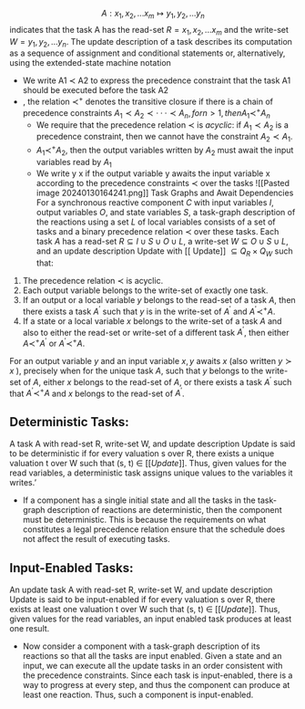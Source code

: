 $$ A : x_1, x_2,...x_m \mapsto  y_1, y_2,...y_n $$
indicates that the task A has the read-set $R = {x_1, x_2,...x_m}$ and the write-set $W = {y_1, y_2,...y_n}$. The update description of a task describes its computation as a sequence of assignment and conditional statements or, alternatively, using the extended-state machine notation

- We write A1 ≺ A2 to express the precedence constraint that the task A1 should be executed before the task A2
- , the relation $≺^+$ denotes the transitive closure if there is a chain of precedence constraints $A_1 ≺ A_2 ≺ ··· ≺ A_n, for n > 1, then A_1 ≺^+ A_n$
	- We require that the precedence relation ≺ is *acyclic*:  if $A_1 ≺ A_2$ is a precedence constraint, then we cannot have the constraint $A_2 ≺ A_1$.
	- $A_1 ≺^+ A_2$, then the output variables written by $A_2$ must await the input variables read by $A_1$
	- We write y  x if the output variable y awaits the input variable x according to the precedence constraints ≺ over the tasks
![[Pasted image 20240130164241.png]]
Task Graphs and Await Dependencies
For a synchronous reactive component $C$ with input variables $I$, output variables $O$, and state variables $S$, a task-graph description of the reactions using a set $L$ of local variables consists of a set of tasks and a binary precedence relation $\prec$ over these tasks. Each task $A$ has a read-set $R \subseteq I \cup S \cup O \cup L$, a write-set $W \subseteq O \cup S \cup L$, and an update description Update with $[[$ Update]] $\subseteq Q_R \times Q_W$ such that:
1. The precedence relation $\prec$ is acyclic.
2. Each output variable belongs to the write-set of exactly one task.
3. If an output or a local variable $y$ belongs to the read-set of a task $A$, then there exists a task $A^{\prime}$ such that $y$ is in the write-set of $A^{\prime}$ and $A^{\prime} \prec^{+} A$.
4. If a state or a local variable $x$ belongs to the write-set of a task $A$ and also to either the read-set or write-set of a different task $A^{\prime}$, then either $A \prec^{+} A^{\prime}$ or $A^{\prime} \prec^{+} A$.

For an output variable $y$ and an input variable $x, y$ awaits $x$ (also written $y \succ x$ ), precisely when for the unique task $A$, such that $y$ belongs to the write-set of $A$, either $x$ belongs to the read-set of $A$, or there exists a task $A^{\prime}$ such that $A^{\prime} \prec^{+} A$ and $x$ belongs to the read-set of $A^{\prime}$.
## Deterministic Tasks:
A task A with read-set R, write-set W, and update description Update is said to be deterministic if for every valuation s over R, there exists a unique valuation t over W such that (s, t) ∈ $[[Update]]$. Thus, given values for the read variables, a deterministic task assigns unique values to the variables it writes.’
- If a component has a single initial state and all the tasks in the task-graph description of reactions are deterministic, then the component must be deterministic. This is because the requirements on what constitutes a legal precedence relation ensure that the schedule does not affect the result of executing tasks.
## Input-Enabled Tasks:
An update task A with read-set R, write-set W, and update description Update is said to be input-enabled if for every valuation s over R, there exists at least one valuation t over W such that (s, t) ∈ $[[Update]]$. Thus, given values for the read variables, an input enabled task produces at least one result. 
- Now consider a component with a task-graph description of its reactions so that all the tasks are input enabled. Given a state and an input, we can execute all the update tasks in an order consistent with the precedence constraints. Since each task is input-enabled, there is a way to progress at every step, and thus the component can produce at least one reaction. Thus, such a component is input-enabled.

